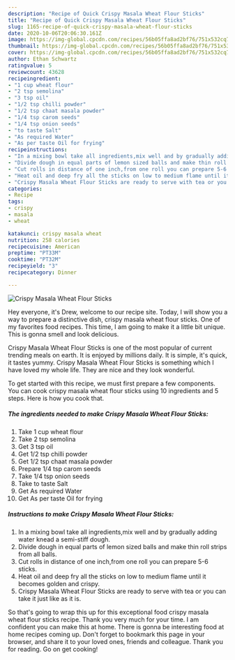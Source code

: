 ```yaml
---
description: "Recipe of Quick Crispy Masala Wheat Flour Sticks"
title: "Recipe of Quick Crispy Masala Wheat Flour Sticks"
slug: 1165-recipe-of-quick-crispy-masala-wheat-flour-sticks
date: 2020-10-06T20:06:30.161Z
image: https://img-global.cpcdn.com/recipes/56b05ffa8ad2bf76/751x532cq70/crispy-masala-wheat-flour-sticks-recipe-main-photo.jpg
thumbnail: https://img-global.cpcdn.com/recipes/56b05ffa8ad2bf76/751x532cq70/crispy-masala-wheat-flour-sticks-recipe-main-photo.jpg
cover: https://img-global.cpcdn.com/recipes/56b05ffa8ad2bf76/751x532cq70/crispy-masala-wheat-flour-sticks-recipe-main-photo.jpg
author: Ethan Schwartz
ratingvalue: 5
reviewcount: 43628
recipeingredient:
- "1 cup wheat flour"
- "2 tsp semolina"
- "3 tsp oil"
- "1/2 tsp chilli powder"
- "1/2 tsp chaat masala powder"
- "1/4 tsp carom seeds"
- "1/4 tsp onion seeds"
- "to taste Salt"
- "As required Water"
- "As per taste Oil for frying"
recipeinstructions:
- "In a mixing bowl take all ingredients,mix well and by gradually adding water knead a semi-stiff dough."
- "Divide dough in equal parts of lemon sized balls and make thin roll strips from all balls."
- "Cut rolls in distance of one inch,from one roll you can prepare 5-6 sticks."
- "Heat oil and deep fry all the sticks on low to medium flame until it becomes golden and crispy."
- "Crispy Masala Wheat Flour Sticks are ready to serve with tea or you can take it just like as it is."
categories:
- Recipe
tags:
- crispy
- masala
- wheat

katakunci: crispy masala wheat 
nutrition: 258 calories
recipecuisine: American
preptime: "PT33M"
cooktime: "PT32M"
recipeyield: "3"
recipecategory: Dinner

---
```



![Crispy Masala Wheat Flour Sticks](https://img-global.cpcdn.com/recipes/56b05ffa8ad2bf76/751x532cq70/crispy-masala-wheat-flour-sticks-recipe-main-photo.jpg)

Hey everyone, it's Drew, welcome to our recipe site. Today, I will show you a way to prepare a distinctive dish, crispy masala wheat flour sticks. One of my favorites food recipes. This time, I am going to make it a little bit unique. This is gonna smell and look delicious.



Crispy Masala Wheat Flour Sticks is one of the most popular of current trending meals on earth. It is enjoyed by millions daily. It is simple, it's quick, it tastes yummy. Crispy Masala Wheat Flour Sticks is something which I have loved my whole life. They are nice and they look wonderful.


To get started with this recipe, we must first prepare a few components. You can cook crispy masala wheat flour sticks using 10 ingredients and 5 steps. Here is how you cook that.

<!--inarticleads1-->

##### The ingredients needed to make Crispy Masala Wheat Flour Sticks:

1. Take 1 cup wheat flour
1. Take 2 tsp semolina
1. Get 3 tsp oil
1. Get 1/2 tsp chilli powder
1. Get 1/2 tsp chaat masala powder
1. Prepare 1/4 tsp carom seeds
1. Take 1/4 tsp onion seeds
1. Take to taste Salt
1. Get As required Water
1. Get As per taste Oil for frying




<!--inarticleads2-->

##### Instructions to make Crispy Masala Wheat Flour Sticks:

1. In a mixing bowl take all ingredients,mix well and by gradually adding water knead a semi-stiff dough.
1. Divide dough in equal parts of lemon sized balls and make thin roll strips from all balls.
1. Cut rolls in distance of one inch,from one roll you can prepare 5-6 sticks.
1. Heat oil and deep fry all the sticks on low to medium flame until it becomes golden and crispy.
1. Crispy Masala Wheat Flour Sticks are ready to serve with tea or you can take it just like as it is.




So that's going to wrap this up for this exceptional food crispy masala wheat flour sticks recipe. Thank you very much for your time. I am confident you can make this at home. There is gonna be interesting food at home recipes coming up. Don't forget to bookmark this page in your browser, and share it to your loved ones, friends and colleague. Thank you for reading. Go on get cooking!
